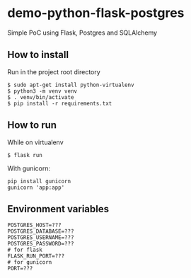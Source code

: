 # demo-python-flask-postgres
Simple PoC using Flask, Postgres and SQLAlchemy

## How to install
Run in the project root directory

```shell
$ sudo apt-get install python-virtualenv
$ python3 -m venv venv
$ . venv/bin/activate
$ pip install -r requirements.txt
```

## How to run
While on virtualenv

```shell
$ flask run
```

With gunicorn:

```shell
pip install gunicorn
gunicorn 'app:app'
```

## Environment variables

```
POSTGRES_HOST=???
POSTGRES_DATABASE=???
POSTGRES_USERNAME=???
POSTGRES_PASSWORD=???
# for flask
FLASK_RUN_PORT=???
# for gunicorn
PORT=???
```
